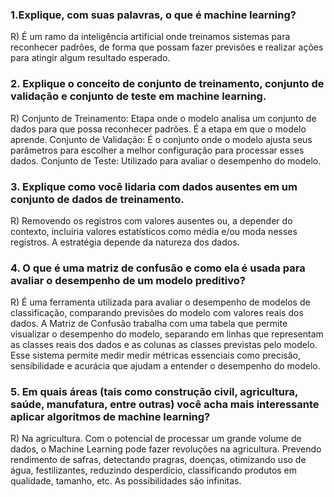 ### 1.Explique, com suas palavras, o que é machine learning?
R) É um ramo da inteligência artificial onde treinamos sistemas para reconhecer padrões, de forma que possam fazer previsões e realizar ações para atingir algum resultado esperado.

### 2. Explique o conceito de conjunto de treinamento, conjunto de validação e conjunto de teste em machine learning.
R) Conjunto de Treinamento: Etapa onde o modelo analisa um conjunto de dados para que possa reconhecer padrões. É a etapa em que o modelo aprende.
Conjunto de Validação: É o conjunto onde o modelo ajusta seus parâmetros para escolher a melhor configuração para processar esses dados.
Conjunto de Teste: Utilizado para avaliar o desempenho do modelo. 

### 3. Explique como você lidaria com dados ausentes em um conjunto de dados de treinamento.
R) Removendo os registros com valores ausentes ou, a depender do contexto, incluiria valores estatísticos como média e/ou moda nesses registros. A estratégia depende da natureza dos dados.

### 4. O que é uma matriz de confusão e como ela é usada para avaliar o desempenho de um modelo preditivo?
R) É uma ferramenta utilizada para avaliar o desempenho de modelos de classificação, comparando previsões do modelo com valores reais dos dados. 
A Matriz de Confusão trabalha com uma tabela que permite visualizar o desempenho do modelo, separando em linhas que representam as classes reais dos dados e as colunas as classes previstas pelo modelo. Esse sistema permite medir medir métricas essenciais como precisão, sensibilidade e acurácia que ajudam a entender o desempenho do modelo.

### 5. Em quais áreas (tais como construção civil, agricultura, saúde, manufatura, entre outras) você acha mais interessante aplicar algoritmos de machine learning?
R) Na agricultura. Com o potencial de processar um grande volume de dados, o Machine Learning pode fazer revoluções na agricultura. Prevendo rendimento de safras, detectando pragras, doenças, otimizando uso de água, festilizantes, reduzindo desperdício, classificando produtos em qualidade, tamanho, etc. As possibilidades são infinitas.
